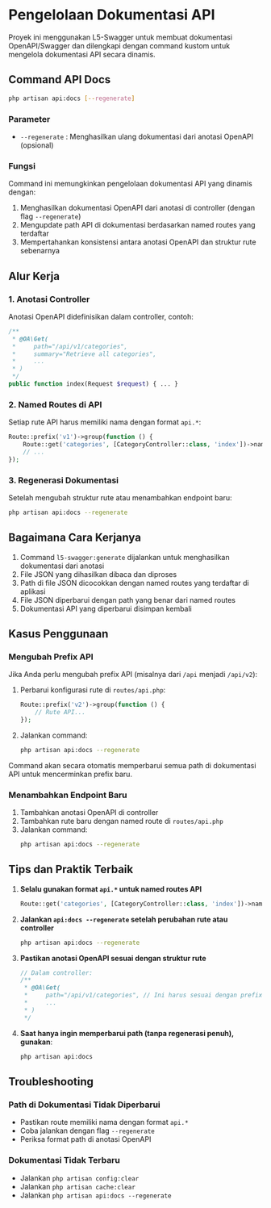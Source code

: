 # Pengelolaan Dokumentasi API

Proyek ini menggunakan L5-Swagger untuk membuat dokumentasi OpenAPI/Swagger dan dilengkapi dengan command kustom untuk mengelola dokumentasi API secara dinamis.

## Command API Docs

```bash
php artisan api:docs [--regenerate]
```

### Parameter

- `--regenerate` : Menghasilkan ulang dokumentasi dari anotasi OpenAPI (opsional)

### Fungsi

Command ini memungkinkan pengelolaan dokumentasi API yang dinamis dengan:

1. Menghasilkan dokumentasi OpenAPI dari anotasi di controller (dengan flag `--regenerate`)
2. Mengupdate path API di dokumentasi berdasarkan named routes yang terdaftar
3. Mempertahankan konsistensi antara anotasi OpenAPI dan struktur rute sebenarnya

## Alur Kerja

### 1. Anotasi Controller

Anotasi OpenAPI didefinisikan dalam controller, contoh:

```php
/**
 * @OA\Get(
 *     path="/api/v1/categories",
 *     summary="Retrieve all categories",
 *     ...
 * )
 */
public function index(Request $request) { ... }
```

### 2. Named Routes di API

Setiap rute API harus memiliki nama dengan format `api.*`:

```php
Route::prefix('v1')->group(function () {
    Route::get('categories', [CategoryController::class, 'index'])->name('api.categories.index');
    // ...
});
```

### 3. Regenerasi Dokumentasi

Setelah mengubah struktur rute atau menambahkan endpoint baru:

```bash
php artisan api:docs --regenerate
```

## Bagaimana Cara Kerjanya

1. Command `l5-swagger:generate` dijalankan untuk menghasilkan dokumentasi dari anotasi
2. File JSON yang dihasilkan dibaca dan diproses
3. Path di file JSON dicocokkan dengan named routes yang terdaftar di aplikasi
4. File JSON diperbarui dengan path yang benar dari named routes
5. Dokumentasi API yang diperbarui disimpan kembali

## Kasus Penggunaan

### Mengubah Prefix API

Jika Anda perlu mengubah prefix API (misalnya dari `/api` menjadi `/api/v2`):

1. Perbarui konfigurasi rute di `routes/api.php`:

    ```php
    Route::prefix('v2')->group(function () {
        // Rute API...
    });
    ```

2. Jalankan command:
    ```bash
    php artisan api:docs --regenerate
    ```

Command akan secara otomatis memperbarui semua path di dokumentasi API untuk mencerminkan prefix baru.

### Menambahkan Endpoint Baru

1. Tambahkan anotasi OpenAPI di controller
2. Tambahkan rute baru dengan named route di `routes/api.php`
3. Jalankan command:
    ```bash
    php artisan api:docs --regenerate
    ```

## Tips dan Praktik Terbaik

1. **Selalu gunakan format `api.*` untuk named routes API**

    ```php
    Route::get('categories', [CategoryController::class, 'index'])->name('api.categories.index');
    ```

2. **Jalankan `api:docs --regenerate` setelah perubahan rute atau controller**

    ```bash
    php artisan api:docs --regenerate
    ```

3. **Pastikan anotasi OpenAPI sesuai dengan struktur rute**

    ```php
    // Dalam controller:
    /**
     * @OA\Get(
     *     path="/api/v1/categories", // Ini harus sesuai dengan prefix route
     *     ...
     * )
     */
    ```

4. **Saat hanya ingin memperbarui path (tanpa regenerasi penuh), gunakan**:
    ```bash
    php artisan api:docs
    ```

## Troubleshooting

### Path di Dokumentasi Tidak Diperbarui

- Pastikan route memiliki nama dengan format `api.*`
- Coba jalankan dengan flag `--regenerate`
- Periksa format path di anotasi OpenAPI

### Dokumentasi Tidak Terbaru

- Jalankan `php artisan config:clear`
- Jalankan `php artisan cache:clear`
- Jalankan `php artisan api:docs --regenerate`
